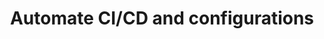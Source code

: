 ---
title: Automate CI/CD and configurations
ordering:
  - github-action-integration
  - gitlab-ci-integration
  - config-as-code
---